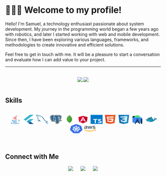 <h1>
  🧑🏻‍💻 Welcome to my profile!
</h1>

Hello! I'm Samuel, a technology enthusiast passionate about system development. My journey in the programming world began a few years ago with robotics, and later I started working with web and mobile development. Since then, I have been exploring various languages, frameworks, and methodologies to create innovative and efficient solutions.

Feel free to get in touch with me. It will be a pleasure to start a conversation and evaluate how I can add value to your project.

----

<br>

<div align="center">
  <a href="https://github.com/samuelvinib">
   <img align='center' height="170em" src="https://github-readme-stats.vercel.app/api?username=samuelvinib&show_icons=true&theme=dracula&include_all_commits=true&count_private=true"/>
   <img align='center' height="170em" src="https://github-readme-stats.vercel.app/api/top-langs/?username=samuelvinib&layout=compact&langs_count=7&theme=dracula"/> 
  </a>  
</div>  

<br>

## Skills

<div align="center"><br> 

  <img align="center" alt="Samuel-java" height="30" width="40" src="https://raw.githubusercontent.com/devicons/devicon/master/icons/java/java-original.svg">
  <img align="center" alt="Samuel-Spring" height="30" width="40" src="https://raw.githubusercontent.com/devicons/devicon/master/icons/flutter/flutter-original.svg">
  <img align="center" alt="Samuel-mysql" height="30" width="40" src="https://raw.githubusercontent.com/devicons/devicon/master/icons/mysql/mysql-original.svg"> 
   <img align="center" alt="Samuel-postgresql" height="30" width="40" src="https://raw.githubusercontent.com/devicons/devicon/master/icons/postgresql/postgresql-original.svg"> 
  <img align="center" alt="Samuel-mongo" height="30" width="40" src="https://raw.githubusercontent.com/devicons/devicon/master/icons/mongodb/mongodb-original.svg"> 
  <img align="center" alt="Samuel-Python" height="30" width="40" src="https://raw.githubusercontent.com/devicons/devicon/master/icons/angular/angular-original.svg">
  <img align="center" alt="Samuel-Ts" height="30" width="40" src="https://raw.githubusercontent.com/devicons/devicon/master/icons/typescript/typescript-original.svg">
  <img align="center" alt="Samuel-HTML" height="30" width="40" src="https://raw.githubusercontent.com/devicons/devicon/master/icons/html5/html5-original.svg">
  <img align="center" alt="Samuel-CSS" height="30" width="40" src="https://raw.githubusercontent.com/devicons/devicon/master/icons/css3/css3-original.svg">
  <img align="center" alt="Samuel-android" height="30" width="40" src="https://raw.githubusercontent.com/devicons/devicon/master/icons/androidstudio/androidstudio-original.svg">
  <img align="center" alt="Samuel-docker" height="30" width="40" src="https://raw.githubusercontent.com/devicons/devicon/master/icons/docker/docker-original.svg">
  <img align="center" alt="Samuel-kubernets" height="30" width="40" src="https://raw.githubusercontent.com/devicons/devicon/master/icons/kubernetes/kubernetes-original.svg">
  <img align="center" alt="Samuel-aws" height="30" width="40" src="https://raw.githubusercontent.com/devicons/devicon/master/icons/amazonwebservices/amazonwebservices-original-wordmark.svg">
</div>
  
 <br>

<br>

 ## Connect with Me

 <div align="center"> 

<a href="https://www.linkedin.com/in/samuelvinib/" target="_blank" style="margin: 0 10px" ><img src="https://img.shields.io/badge/-LinkedIn-%230077B5?style=for-the-badge&logo=linkedin&logoColor=white" target="_blank"></a>
<a href = "mailto:samuelvinib@gmail.com" style="margin: 0 10px"><img src="https://img.shields.io/badge/Gmail-D14836?style=for-the-badge&logo=gmail&logoColor=white" target="_blank"></a> 
<a target="_blank" href="" style="margin: 0 10px"><img src="https://img.shields.io/badge/WEBSITE-%23000000?style=for-the-badge&logo=write.as&logoColor=white" /></a>
 </div>
